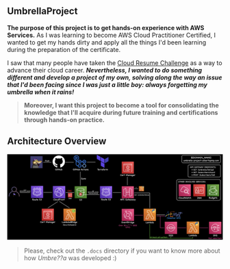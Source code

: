 ## UmbrellaProject

**The purpose of this project is to get hands-on experience with AWS Services.** As I was learning to become AWS Cloud Practitioner Certified, I wanted to get my hands dirty and apply all the things I'd been learning during the preparation of the certificate.

I saw that many people have taken the [Cloud Resume Challenge](https://cloudresumechallenge.dev/) as a way to advance their cloud career. ***Nevertheless, I wanted to do something different and develop a project of my own, solving along the way an issue that I'd been facing since I was just a little boy: always forgetting my umbrella when it rains!***

> **Moreover, I want this project to become a tool for consolidating the knowledge that I'll acquire during future training and certifications through hands-on practice.**

## Architecture Overview

![Architecture Diagram](https://github.com/albertopmp/UmbrellaProject/blob/master/front-end/src/assets/img/about-img/architecture.png)

> Please, check out the `.docs` directory if you want to know more about how *Umbre??a* was developed :)

